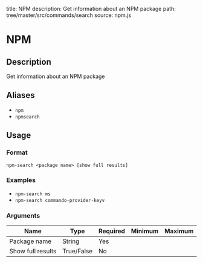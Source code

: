 title: NPM
description: Get information about an NPM package
path: tree/master/src/commands/search
source: npm.js

# NPM

## Description

Get information about an NPM package

## Aliases

* `npm`
* `npmsearch`

## Usage

### Format

`npm-search <package name> [show full results]`

### Examples

* `npm-search ms`
* `npm-search commando-provider-keyv`

### Arguments

| Name              | Type    | Required | Minimum | Maximum |
|-------------------|---------|----------|---------|---------|
| Package name      | String  | Yes      |         |         |
| Show full results | True/False | No       |         |         |
